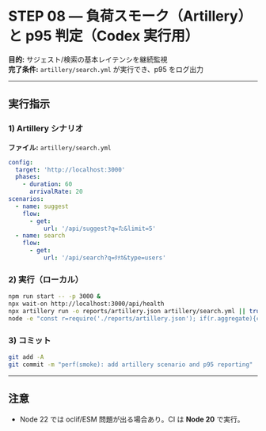 # STEP 08 — 負荷スモーク（Artillery）と p95 判定（Codex 実行用）

**目的:** サジェスト/検索の基本レイテンシを継続監視  
**完了条件:** `artillery/search.yml` が実行でき、p95 をログ出力

---

## 実行指示

### 1) Artillery シナリオ

**ファイル:** `artillery/search.yml`

```yaml
config:
  target: 'http://localhost:3000'
  phases:
    - duration: 60
      arrivalRate: 20
scenarios:
  - name: suggest
    flow:
      - get:
          url: '/api/suggest?q=た&limit=5'
  - name: search
    flow:
      - get:
          url: '/api/search?q=ﾀﾅｶ&type=users'
```

### 2) 実行（ローカル）

```bash
npm run start -- -p 3000 &
npx wait-on http://localhost:3000/api/health
npx artillery run -o reports/artillery.json artillery/search.yml || true
node -e "const r=require('./reports/artillery.json'); if(r.aggregate){console.log('p95', r.aggregate.latency);}"
```

### 3) コミット

```bash
git add -A
git commit -m "perf(smoke): add artillery scenario and p95 reporting"
```

---

## 注意

- Node 22 では oclif/ESM 問題が出る場合あり。CI は **Node 20** で実行。
